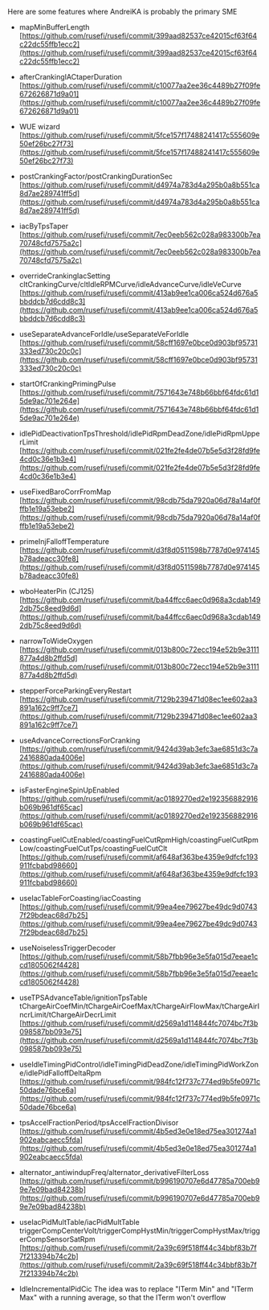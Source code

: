 Here are some features where AndreiKA is probably the primary SME


- mapMinBufferLength
	[https://github.com/rusefi/rusefi/commit/399aad82537ce42015cf63f64c22dc55ffb1ecc2](https://github.com/rusefi/rusefi/commit/399aad82537ce42015cf63f64c22dc55ffb1ecc2)
- afterCrankingIACtaperDuration
	[https://github.com/rusefi/rusefi/commit/c10077aa2ee36c4489b27f09fe672626871d9a01](https://github.com/rusefi/rusefi/commit/c10077aa2ee36c4489b27f09fe672626871d9a01)
- WUE wizard
	[https://github.com/rusefi/rusefi/commit/5fce157f17488241417c555609e50ef26bc27f73](https://github.com/rusefi/rusefi/commit/5fce157f17488241417c555609e50ef26bc27f73)
- postCrankingFactor/postCrankingDurationSec
	[https://github.com/rusefi/rusefi/commit/d4974a783d4a295b0a8b551ca8d7ae289741ff5d](https://github.com/rusefi/rusefi/commit/d4974a783d4a295b0a8b551ca8d7ae289741ff5d)
- iacByTpsTaper
	[https://github.com/rusefi/rusefi/commit/7ec0eeb562c028a983300b7ea70748cfd7575a2c](https://github.com/rusefi/rusefi/commit/7ec0eeb562c028a983300b7ea70748cfd7575a2c)
- overrideCrankingIacSetting
  cltCrankingCurve/cltIdleRPMCurve/idleAdvanceCurve/idleVeCurve
	[https://github.com/rusefi/rusefi/commit/413ab9ee1ca006ca524d676a5bbddcb7d6cdd8c3](https://github.com/rusefi/rusefi/commit/413ab9ee1ca006ca524d676a5bbddcb7d6cdd8c3)
- useSeparateAdvanceForIdle/useSeparateVeForIdle
	[https://github.com/rusefi/rusefi/commit/58cff1697e0bce0d903bf95731333ed730c20c0c](https://github.com/rusefi/rusefi/commit/58cff1697e0bce0d903bf95731333ed730c20c0c)
- startOfCrankingPrimingPulse
	[https://github.com/rusefi/rusefi/commit/7571643e748b66bbf64fdc61d15de9ac701e264e](https://github.com/rusefi/rusefi/commit/7571643e748b66bbf64fdc61d15de9ac701e264e)
- idlePidDeactivationTpsThreshold/idlePidRpmDeadZone/idlePidRpmUpperLimit
	[https://github.com/rusefi/rusefi/commit/021fe2fe4de07b5e5d3f28fd9fe4cd0c36e1b3e4](https://github.com/rusefi/rusefi/commit/021fe2fe4de07b5e5d3f28fd9fe4cd0c36e1b3e4)
- useFixedBaroCorrFromMap
	[https://github.com/rusefi/rusefi/commit/98cdb75da7920a06d78a14af0fffb1e19a53ebe2](https://github.com/rusefi/rusefi/commit/98cdb75da7920a06d78a14af0fffb1e19a53ebe2)
- primeInjFalloffTemperature
	[https://github.com/rusefi/rusefi/commit/d3f8d0511598b7787d0e974145b78adeacc30fe8](https://github.com/rusefi/rusefi/commit/d3f8d0511598b7787d0e974145b78adeacc30fe8)
- wboHeaterPin (CJ125)
	[https://github.com/rusefi/rusefi/commit/ba44ffcc6aec0d968a3cdab1492db75c8eed9d6d](https://github.com/rusefi/rusefi/commit/ba44ffcc6aec0d968a3cdab1492db75c8eed9d6d)
- narrowToWideOxygen
	[https://github.com/rusefi/rusefi/commit/013b800c72ecc194e52b9e3111877a4d8b2ffd5d](https://github.com/rusefi/rusefi/commit/013b800c72ecc194e52b9e3111877a4d8b2ffd5d)
- stepperForceParkingEveryRestart
	[https://github.com/rusefi/rusefi/commit/7129b239471d08ec1ee602aa3891a162c9ff7ce7](https://github.com/rusefi/rusefi/commit/7129b239471d08ec1ee602aa3891a162c9ff7ce7)
- useAdvanceCorrectionsForCranking
	[https://github.com/rusefi/rusefi/commit/9424d39ab3efc3ae6851d3c7a2416880ada4006e](https://github.com/rusefi/rusefi/commit/9424d39ab3efc3ae6851d3c7a2416880ada4006e)
- isFasterEngineSpinUpEnabled
	[https://github.com/rusefi/rusefi/commit/ac0189270ed2e192356882916b069b961df65cac](https://github.com/rusefi/rusefi/commit/ac0189270ed2e192356882916b069b961df65cac)
- coastingFuelCutEnabled/coastingFuelCutRpmHigh/coastingFuelCutRpmLow/coastingFuelCutTps/coastingFuelCutClt
	[https://github.com/rusefi/rusefi/commit/af648af363be4359e9dfcfc193911fcbabd98660](https://github.com/rusefi/rusefi/commit/af648af363be4359e9dfcfc193911fcbabd98660)
- useIacTableForCoasting/iacCoasting
	[https://github.com/rusefi/rusefi/commit/99ea4ee79627be49dc9d07437f29bdeac68d7b25](https://github.com/rusefi/rusefi/commit/99ea4ee79627be49dc9d07437f29bdeac68d7b25)
- useNoiselessTriggerDecoder
	[https://github.com/rusefi/rusefi/commit/58b7fbb96e3e5fa015d7eeae1ccd1805062f4428](https://github.com/rusefi/rusefi/commit/58b7fbb96e3e5fa015d7eeae1ccd1805062f4428)
- useTPSAdvanceTable/ignitionTpsTable
  tChargeAirCoefMin/tChargeAirCoefMax/tChargeAirFlowMax/tChargeAirIncrLimit/tChargeAirDecrLimit
	[https://github.com/rusefi/rusefi/commit/d2569a1d114844fc7074bc7f3b098587bb093e75](https://github.com/rusefi/rusefi/commit/d2569a1d114844fc7074bc7f3b098587bb093e75)
- useIdleTimingPidControl/idleTimingPidDeadZone/idleTimingPidWorkZone/idlePidFalloffDeltaRpm
	[https://github.com/rusefi/rusefi/commit/984fc12f737c774ed9b5fe0971c50dade76bce6a](https://github.com/rusefi/rusefi/commit/984fc12f737c774ed9b5fe0971c50dade76bce6a)
- tpsAccelFractionPeriod/tpsAccelFractionDivisor
	[https://github.com/rusefi/rusefi/commit/4b5ed3e0e18ed75ea301274a1902eabcaecc5fda](https://github.com/rusefi/rusefi/commit/4b5ed3e0e18ed75ea301274a1902eabcaecc5fda)
- alternator_antiwindupFreq/alternator_derivativeFilterLoss
	[https://github.com/rusefi/rusefi/commit/b996190707e6d47785a700eb99e7e09bad84238b](https://github.com/rusefi/rusefi/commit/b996190707e6d47785a700eb99e7e09bad84238b)
- useIacPidMultTable/iacPidMultTable
  triggerCompCenterVolt/triggerCompHystMin/triggerCompHystMax/triggerCompSensorSatRpm
  	[https://github.com/rusefi/rusefi/commit/2a39c69f518ff44c34bbf83b7f7f213394b74c2b](https://github.com/rusefi/rusefi/commit/2a39c69f518ff44c34bbf83b7f7f213394b74c2b)

- IdleIncrementalPidCic
The idea was to replace "ITerm Min" and "ITerm Max" with a running average, so that the ITerm won't overflow
